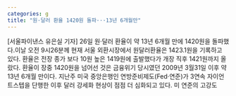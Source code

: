 ```yaml
---
categories: g
title: "원·달러 환율 1420원 돌파···13년 6개월만"
---
```

[서울파이낸스 유은실 기자] 26일 원·달러 환율이 약 13년 6개월 만에 1420원을 돌파했다.이날 오전 9시26분께 현재 서울 외환시장에서 원달러환율은 1423.1원을 기록하고 있다. 환율은 전장 종가 보다 10원 높은 1419원에 출발했다가 개장 직후 1421원까지 올랐다. 환율이 장중 1420원을 넘어선 것은 금융위기 당시였던 2009년 3월31일 이후 약 13년 6개월 만이다. 지난주 미국 중앙은행인 연방준비제도(Fed·연준)가 3연속 자이언트스텝을 단행한 이후 달러 강세화 현상이 점점 더 심화되고 있다. 미 연준의 고강도